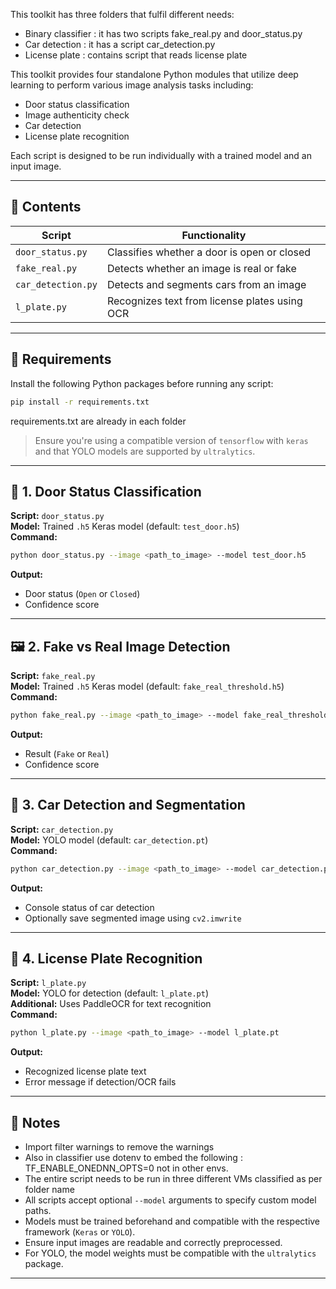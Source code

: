 This toolkit has three folders that fulfil different needs:
- Binary classifier : it has two scripts fake_real.py and door_status.py 
- Car detection : it has a script car_detection.py 
- License plate : contains script that reads license plate


This toolkit provides four standalone Python modules that utilize deep learning to perform various image analysis tasks including:
- Door status classification
- Image authenticity check
- Car detection
- License plate recognition

Each script is designed to be run individually with a trained model and an input image.

---

## 📁 Contents

| Script | Functionality |
|--------|---------------|
| `door_status.py` | Classifies whether a door is open or closed |
| `fake_real.py` | Detects whether an image is real or fake |
| `car_detection.py` | Detects and segments cars from an image |
| `l_plate.py` | Recognizes text from license plates using OCR |

---

## 🔧 Requirements

Install the following Python packages before running any script:

```bash
pip install -r requirements.txt
```

requirements.txt are already in each folder


> Ensure you're using a compatible version of `tensorflow` with `keras` and that YOLO models are supported by `ultralytics`.

---

## 🚪 1. Door Status Classification

**Script:** `door_status.py`  
**Model:** Trained `.h5` Keras model (default: `test_door.h5`)  
**Command:**

```bash
python door_status.py --image <path_to_image> --model test_door.h5
```

**Output:**
- Door status (`Open` or `Closed`)
- Confidence score

---

## 🖼️ 2. Fake vs Real Image Detection

**Script:** `fake_real.py`  
**Model:** Trained `.h5` Keras model (default: `fake_real_threshold.h5`)  
**Command:**

```bash
python fake_real.py --image <path_to_image> --model fake_real_threshold.h5
```

**Output:**
- Result (`Fake` or `Real`)
- Confidence score

---

## 🚗 3. Car Detection and Segmentation

**Script:** `car_detection.py`  
**Model:** YOLO model (default: `car_detection.pt`)  
**Command:**

```bash
python car_detection.py --image <path_to_image> --model car_detection.pt
```

**Output:**
- Console status of car detection
- Optionally save segmented image using `cv2.imwrite`

---

## 🔢 4. License Plate Recognition

**Script:** `l_plate.py`  
**Model:** YOLO for detection (default: `l_plate.pt`)  
**Additional:** Uses PaddleOCR for text recognition  
**Command:**

```bash
python l_plate.py --image <path_to_image> --model l_plate.pt
```

**Output:**
- Recognized license plate text
- Error message if detection/OCR fails

---

## 📌 Notes

- Import filter warnings to remove the warnings
- Also in classifier use dotenv to embed the following : TF_ENABLE_ONEDNN_OPTS=0 not in other envs. 
- The entire script needs to be run in three different VMs classified as per folder name
- All scripts accept optional `--model` arguments to specify custom model paths.
- Models must be trained beforehand and compatible with the respective framework (`Keras` or `YOLO`).
- Ensure input images are readable and correctly preprocessed.
- For YOLO, the model weights must be compatible with the `ultralytics` package.

---
